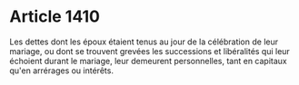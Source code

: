 # Article 1410

Les dettes dont les époux étaient tenus au jour de la célébration de leur mariage, ou dont se trouvent grevées les successions et libéralités qui leur échoient durant le mariage, leur demeurent personnelles, tant en capitaux qu'en arrérages ou intérêts.

